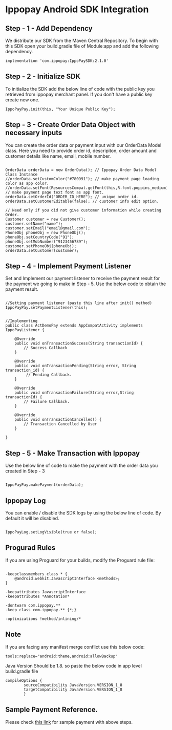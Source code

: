 # Ippopay Android SDK Integration

## Step - 1 - Add Dependency

We distribute our SDK from the Maven Central Repository. To begin with this SDK open your build.gradle file of Module:app and
add the following dependency.

```
implementation 'com.ippopay:IppoPaySDK:2.1.0'
```

## Step - 2 - Initialize SDK 

To initialize the SDK add the below line of code with the public key you retrieved from ippopay merchant panel. If you don't have a public key create new one.

```
IppoPayPay.init(this, "Your Unique Public Key");
```

## Step - 3 - Create Order Data Object with necessary inputs

You can create the order data or payment input with our OrderData Model class. Here you need to provide order id, descripiton, order amount and customer details like name, email, mobile number.

```

OrderData orderData = new OrderData(); // Ippopay Order Data Model Class Instance
//orderData.setCustomColor("#780991"); // make payment page loading color as app color.
//orderData.setFont(ResourcesCompat.getFont(this,R.font.poppins_medium)); // make payment page text font as app font.
orderData.setOrderId("ORDER_ID_HERE"); // unique order id.
orderData.setCustomerEditable(false); // customer info edit option.

// Need only if you did not give customer information while creating Order. 
Customer customer = new Customer();
customer.setName("name");
customer.setEmail("email@gmail.com");
PhoneObj phoneObj = new PhoneObj();
phoneObj.setCountryCode("91");
phoneObj.setMobNumber("9123456789");
customer.setPhoneObj(phoneObj);
orderData.setCustomer(customer);

```

## Step - 4 - Implement Payment Listener

Set and Implement our payment listener to receive the payment result for the payment we going to make in Step - 5. Use the below code to obtain the payment result.

```

//Setting payment listener (paste this line after init() method)
IppoPayPay.setPaymentListener(this);


//Implementing
public class ActDemoPay extends AppCompatActivity implements IppoPayListener {

    @Override
    public void onTransactionSuccess(String transactionId) {
        // Success Callback
    }

    @Override
    public void onTransactionPending(String error, String transaction_id) {
         // Pending Callback.
    }

    @Override
    public void onTransactionFailure(String error,String transactionId) {
        // Failure Callback.
    }

    @Override
    public void onTransactionCancelled() {
        // Transaction Cancelled by User
    }

}

```

## Step - 5 - Make Transaction with Ippopay

Use the below line of code to make the payment with the order data you created in Step - 3

```

IppoPayPay.makePayment(orderData);

```

## Ippopay Log

You can enable / disable the SDK logs by using the below line of code. By default it will be disabled. 

```

IppoPayLog.setLogVisible(true or false);
```

## Progurad Rules

If you are using Proguard for your builds, modify the Proguard rule file:

```

-keepclassmembers class * {
    @android.webkit.JavascriptInterface <methods>;
}

-keepattributes JavascriptInterface
-keepattributes *Annotation*

-dontwarn com.ippopay.**
-keep class com.ippopay.** {*;}

-optimizations !method/inlining/*

```

## Note

If you are facing any manifest merge conflict use this below code:

```
tools:replace="android:theme,android:allowBackup"

```

Java Version Should be 1.8. so paste the below code in app level build.gradle file

```
compileOptions {
        sourceCompatibility JavaVersion.VERSION_1_8
        targetCompatibility JavaVersion.VERSION_1_8
        }

```

## Sample Payment Reference.

Please check [this link](https://github.com/ippopay/ippopay-android-sdk/blob/master/app/src/main/java/com/ippopay/sample/ActDemoPay.java) for sample payment with above steps.


